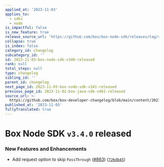 ```yaml
---
applied_at: '2023-11-03'
applies_to:
  - sdks
  - node
is_impactful: false
is_new_feature: true
release_source_url: 'https://github.com/box/box-node-sdk/releases/tag/v3.4.0'
collapse: true
is_index: false
category_id: changelog
subcategory_id: ''
id: 2023-11-03-box-node-sdk-v340-released
rank: null
total_steps: null
type: changelog
sibling_id: ''
parent_id: changelog
next_page_id: 2023-11-03-box-node-sdk-v341-released
previous_page_id: 2023-11-02-box-java-sdk-v461-released
source_url: >-
  https://github.com/box/box-developer-changelog/blob/main/content/2023/11-03-box-node-sdk-v340-released.md
published_at: '2023-11-03'
fullyTranslated: true
---
```

# Box Node SDK `v3.4.0` released

### New Features and Enhancements

* Add request option to skip `PassThrough` ([#863][1]) ([`726db45`][2])

[1]: https://github.com/box/box-node-sdk/issues/863

[2]: https://github.com/box/box-node-sdk/commit/726db45cfbb992e545fe2865283df63c898656ac
